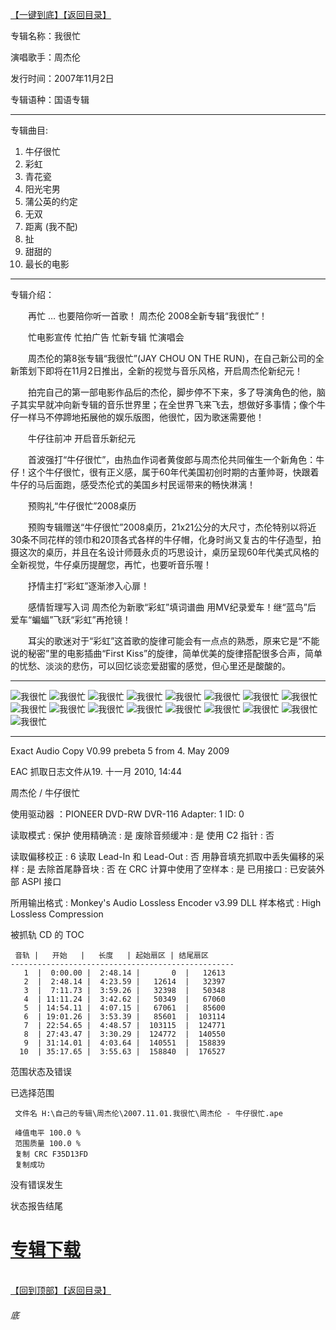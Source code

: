 [【一键到底】](#底)[【返回目录】](/README.md)

专辑名称：我很忙

演唱歌手：周杰伦

发行时间：2007年11月2日

专辑语种：国语专辑

------------
专辑曲目: 
01. 牛仔很忙
02. 彩虹
03. 青花瓷
04. 阳光宅男
05. 蒲公英的约定
06. 无双
07. 距离 (我不配)
08. 扯
09. 甜甜的
10. 最长的电影 

------------
专辑介绍：

　　再忙 … 也要陪你听一首歌！ 周杰伦 2008全新专辑“我很忙”！

　　忙电影宣传 忙拍广告 忙新专辑 忙演唱会

　　周杰伦的第8张专辑“我很忙”(JAY CHOU ON THE RUN)，在自己新公司的全新策划下即将在11月2日推出，全新的视觉与音乐风格，开启周杰伦新纪元！

　　拍完自己的第一部电影作品后的杰伦，脚步停不下来，多了导演角色的他，脑子其实早就冲向新专辑的音乐世界里；在全世界飞来飞去，想做好多事情；像个牛仔一样马不停蹄地拓展他的娱乐版图，他很忙，因为歌迷需要他！

　　牛仔往前冲 开启音乐新纪元

　　首波强打“牛仔很忙”，由热血作词者黄俊郎与周杰伦共同催生一个新角色：牛仔！这个牛仔很忙，很有正义感，属于60年代美国初创时期的古董帅哥，快跟着牛仔的马后面跑，感受杰伦式的美国乡村民谣带来的畅快淋漓！

　　预购礼“牛仔很忙”2008桌历

　　预购专辑赠送“牛仔很忙”2008桌历，21x21公分的大尺寸，杰伦特别以将近30条不同花样的领巾和20顶各式各样的牛仔帽，化身时尚又复古的牛仔造型，拍摄这次的桌历，并且在名设计师聂永贞的巧思设计，桌历呈现60年代美式风格的全新视觉，牛仔桌历提醒您，再忙，也要听音乐喔！

　　抒情主打“彩虹”逐渐渗入心扉！

　　感情哲理写入词 周杰伦为新歌“彩虹”填词谱曲 用MV纪录爱车！继“蓝鸟”后 爱车“蝙蝠”飞跃“彩虹”再抢镜！

　　耳尖的歌迷对于“彩虹”这首歌的旋律可能会有一点点的熟悉，原来它是“不能说的秘密”里的电影插曲“First Kiss”的旋律，简单优美的旋律搭配很多合声，简单的忧愁、淡淡的悲伤，可以回忆谈恋爱甜蜜的感觉，但心里还是酸酸的。
 
------------
![我很忙]( https://www.nsaimg.com/2020/04/18/28ac46eb72db9.jpg  "我很忙的介绍")
![我很忙]( https://www.nsaimg.com/2020/04/18/b73fa923987bc.jpg  "我很忙的介绍")
![我很忙]( https://www.nsaimg.com/2020/04/18/42b494b32bf92.jpg  "我很忙的介绍")
![我很忙]( https://www.nsaimg.com/2020/04/18/72c21e1e2b7c3.jpg  "我很忙的介绍")
![我很忙]( https://www.nsaimg.com/2020/04/18/6844273f06443.jpg  "我很忙的介绍")
![我很忙]( https://www.nsaimg.com/2020/04/18/81087d65b55e0.jpg  "我很忙的介绍")
![我很忙]( https://www.nsaimg.com/2020/04/18/080ee8d07c8a7.jpg  "我很忙的介绍")
![我很忙]( https://www.nsaimg.com/2020/04/18/650b38333f2e1.jpg  "我很忙的介绍")
![我很忙]( https://www.nsaimg.com/2020/04/18/e010f432bc874.jpg  "我很忙的介绍")
![我很忙]( https://www.nsaimg.com/2020/04/18/9a9f9193dddba.jpg  "我很忙的介绍")
![我很忙]( https://www.nsaimg.com/2020/04/18/1b0e634af21e2.jpg  "我很忙的介绍")
![我很忙]( https://www.nsaimg.com/2020/04/18/a25be22629ff8.jpg  "我很忙的介绍")
![我很忙]( https://www.nsaimg.com/2020/04/18/a25be22629ff8.jpg  "我很忙的介绍")
![我很忙]( https://www.nsaimg.com/2020/04/18/a25be22629ff8.jpg  "我很忙的介绍")
![我很忙]( https://www.nsaimg.com/2020/04/18/60d4811d0553f.jpg  "我很忙的介绍")
![我很忙]( https://www.nsaimg.com/2020/04/18/d0f9558ea2f0f.jpg  "我很忙的介绍")
![我很忙]( https://www.nsaimg.com/2020/04/18/8e1a68a0c7da3.jpg  "我很忙的介绍")


------------
Exact Audio Copy V0.99 prebeta 5 from 4. May 2009

EAC 抓取日志文件从19. 十一月 2010, 14:44

周杰伦 / 牛仔很忙

使用驱动器  ：PIONEER DVD-RW  DVR-116   Adapter: 1  ID: 0

读取模式     : 保护
使用精确流   : 是
废除音频缓冲 : 是
使用 C2 指针 : 否

读取偏移校正                   : 6
读取 Lead-In 和 Lead-Out       : 否
用静音填充抓取中丢失偏移的采样 : 是
去除首尾静音块                 : 否
在 CRC 计算中使用了空样本      : 是
已用接口                       : 已安装外部 ASPI 接口

所用输出格式 : Monkey's Audio Lossless Encoder v3.99 DLL
样本格式     : High Lossless Compression


被抓轨 CD 的 TOC

     音轨 |   开始   |   长度   | 起始扇区 | 结尾扇区 
    --------------------------------------------------
       1  |  0:00.00 |  2:48.14 |       0  |   12613  
       2  |  2:48.14 |  4:23.59 |   12614  |   32397  
       3  |  7:11.73 |  3:59.26 |   32398  |   50348  
       4  | 11:11.24 |  3:42.62 |   50349  |   67060  
       5  | 14:54.11 |  4:07.15 |   67061  |   85600  
       6  | 19:01.26 |  3:53.39 |   85601  |  103114  
       7  | 22:54.65 |  4:48.57 |  103115  |  124771  
       8  | 27:43.47 |  3:30.29 |  124772  |  140550  
       9  | 31:14.01 |  4:03.64 |  140551  |  158839  
      10  | 35:17.65 |  3:55.63 |  158840  |  176527  


范围状态及错误

已选择范围

     文件名 H:\自己的专辑\周杰伦\2007.11.01.我很忙\周杰伦 - 牛仔很忙.ape

     峰值电平 100.0 %
     范围质量 100.0 %
     复制 CRC F35D13FD
     复制成功

没有错误发生

状态报告结尾

# [专辑下载]( https://474b.com/file/25713053-438074370)
<br>[【回到顶部】](#readme)[【返回目录】](/README.md)
###### 底
